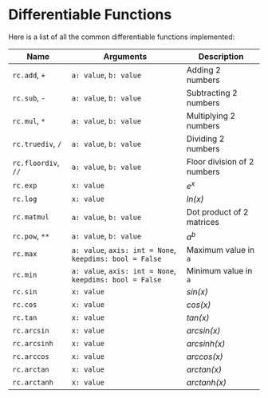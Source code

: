 # Differentiable Functions

Here is a list of all the common differentiable functions implemented:

| Name | Arguments | Description |
| -------- | ----- | ----------- |
| `rc.add`, `+` | `a: value`, `b: value` | Adding 2 numbers |
| `rc.sub`, `-` | `a: value`, `b: value` | Subtracting 2 numbers |
| `rc.mul`, `*` | `a: value`, `b: value` | Multiplying 2 numbers |
| `rc.truediv`, `/` | `a: value`, `b: value` | Dividing 2 numbers |
| `rc.floordiv`, `//` | `a: value`, `b: value` | Floor division of 2 numbers |
| `rc.exp` | `x: value` | *e<sup>x</sup>* |
| `rc.log` | `x: value` | *ln(x)* |
| `rc.matmul` | `a: value`, `b: value` | Dot product of 2 matrices |
| `rc.pow`, `**` | `a: value`, `b: value` | *a<sup>b</sup>* |
| `rc.max` | `a: value`, `axis: int = None`, `keepdims: bool = False` | Maximum value in `a` | 
| `rc.min` | `a: value`, `axis: int = None`, `keepdims: bool = False` | Minimum value in `a` |
| `rc.sin` | `x: value` | *sin(x)* |
| `rc.cos` | `x: value` | *cos(x)* |
| `rc.tan` | `x: value` | *tan(x)* |
| `rc.arcsin` | `x: value` | *arcsin(x)* |
| `rc.arcsinh` | `x: value` | *arcsinh(x)* |
| `rc.arccos` | `x: value` | *arccos(x)* |
| `rc.arctan` | `x: value` | *arctan(x)* |
| `rc.arctanh` | `x: value` | *arctanh(x)* |
